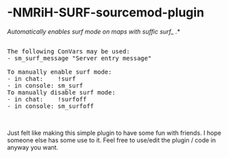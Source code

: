 # -NMRiH-SURF-sourcemod-plugin


**Automatically enables surf mode on maps with suffic surf_* .**
<pre>

The following ConVars may be used:
- sm_surf_message "Server entry message"
  
To manually enable surf mode:
- in chat:    !surf       
- in console: sm_surf
To manually disable surf mode:
- in chat:    !surfoff       
- in console: sm_surfoff
 
 </pre>
Just felt like making this simple plugin to have some fun with friends. I hope someone else has some use to it.
Feel free to use/edit the plugin / code in anyway you want.
